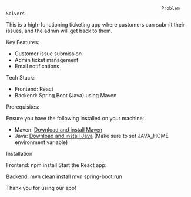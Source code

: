                                                                Problem Solvers

This is a high-functioning ticketing app where customers can submit their issues, and the admin will get back to them. 


Key Features:

- Customer issue submission
- Admin ticket management
- Email notifications

Tech Stack:

- Frontend: React
- Backend: Spring Boot (Java) using Maven

Prerequisites:

Ensure you have the following installed on your machine:

- Maven: [Download and install Maven](https://maven.apache.org/install.html)
- Java: [Download and install Java](https://www.oracle.com/java/technologies/javase-jdk11-downloads.html) (Make sure to set JAVA_HOME environment variable)

Installation

Frontend:
npm install
Start the React app:

Backend:
mvn clean install
mvn spring-boot:run


Thank you for using our app!
